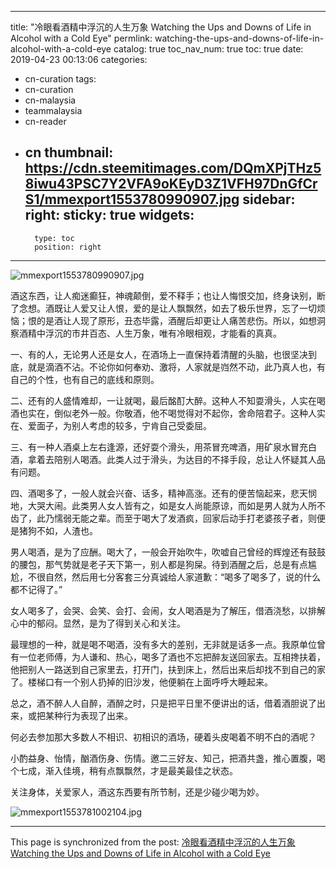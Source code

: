 
---
title: "冷眼看酒精中浮沉的人生万象 Watching the Ups and Downs of Life  in Alcohol with a Cold Eye"
permlink: watching-the-ups-and-downs-of-life-in-alcohol-with-a-cold-eye
catalog: true
toc_nav_num: true
toc: true
date: 2019-04-23 00:13:06
categories:
- cn-curation
tags:
- cn-curation
- cn-malaysia
- teammalaysia
- cn-reader
- cn
thumbnail: https://cdn.steemitimages.com/DQmXPjTHz58iwu43PSC7Y2VFA9oKEyD3Z1VFH97DnGfCrS1/mmexport1553780990907.jpg
sidebar:
    right:
        sticky: true
widgets:
    -
        type: toc
        position: right
---


![mmexport1553780990907.jpg](https://cdn.steemitimages.com/DQmXPjTHz58iwu43PSC7Y2VFA9oKEyD3Z1VFH97DnGfCrS1/mmexport1553780990907.jpg)

酒这东西，让人痴迷癫狂，神魂颠倒，爱不释手；也让人悔恨交加，终身诀别，断了念想。酒既让人爱又让人恨，爱的是让人飘飘然，如去了极乐世界，忘了一切烦恼；恨的是酒让人现了原形，丑态毕露，酒醒后却更让人痛苦悲伤。所以，如想洞察酒精中浮沉的市井百态、人生万象，唯有冷眼相观，才能看的真真。

一、有的人，无论男人还是女人，在酒场上一直保持着清醒的头脑，也很坚决到底，就是滴酒不沾。不论你如何奉劝、激将，人家就是岿然不动，此乃真人也，有自己的个性，也有自己的底线和原则。

二、还有的人盛情难却，一让就喝，最后酩酊大醉。这种人不知耍滑头，人实在喝酒也实在，倒似老外一般。你敬酒，他不喝觉得对不起你，舍命陪君子。这种人实在、爱面子，为别人考虑的较多，宁肯自己受委屈。

三、有一种人酒桌上左右逢源，还好耍个滑头，用茶冒充啤酒，用矿泉水冒充白酒，拿着去陪别人喝酒。此类人过于滑头，为达目的不择手段，总让人怀疑其人品有问题。

四、酒喝多了，一般人就会兴奋、话多，精神高涨。还有的便苦恼起来，悲天悯地，大哭大闹。此类男人女人皆有之，如是女人尚能原谅，而如是男人就为人所不齿了，此乃懦弱无能之辈。而至于喝大了发酒疯，回家后动手打老婆孩子者，则便是猪狗不如，人渣也。

男人喝酒，是为了应酬。喝大了，一般会开始吹牛，吹嘘自己曾经的辉煌还有鼓鼓的腰包，那气势就是老子天下第一，别人都是狗屎。待到酒醒之后，总是有点尴尬，不很自然，然后用七分客套三分真诚给人家道歉：“喝多了喝多了，说的什么都不记得了。”

女人喝多了，会哭、会笑、会打、会闹，女人喝酒是为了解压，借酒浇愁，以排解心中的郁闷。显然，是为了得到关心和关注。

最理想的一种，就是喝不喝酒，没有多大的差别，无非就是话多一点。我原单位曾有一位老师傅，为人谦和、热心，喝多了酒也不忘把醉友送回家去。互相搀扶着，他把别人一路送到自己家里去，打开门，扶到床上，然后出来后却找不到自己的家了。楼梯口有一个别人扔掉的旧沙发，他便躺在上面呼呼大睡起来。

总之，酒不醉人人自醉，酒醉之时，只是把平日里不便讲出的话，借着酒胆说了出来，或把某种行为表现了出来。

何必去参加那大多数人不相识、初相识的酒场，硬着头皮喝着不明不白的酒呢？

小酌益身、怡情，酗酒伤身、伤情。邀二三好友、知己，把酒共盏，推心置腹，喝个七成，渐入佳境，稍有点飘飘然，才是最美最佳之状态。

关注身体，关爱家人，酒这东西要有所节制，还是少碰少喝为妙。

![mmexport1553781002104.jpg](https://cdn.steemitimages.com/DQmVkv5w4ETeWPWd48wjyQsXZA1Y2Q9ktJ8wN3V1VwJTvJF/mmexport1553781002104.jpg)

- - -

This page is synchronized from the post: [冷眼看酒精中浮沉的人生万象 Watching the Ups and Downs of Life  in Alcohol with a Cold Eye](https://steemit.com/@bring/watching-the-ups-and-downs-of-life-in-alcohol-with-a-cold-eye)
